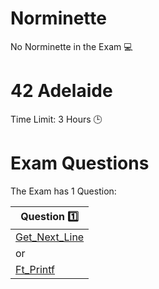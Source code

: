 # Norminette

No Norminette in the Exam 💻

# 42 Adelaide
Time Limit: 3 Hours 🕒

# Exam Questions

The Exam has 1 Question:

| Question  :one: | 
|------------|
| [Get_Next_Line](https://github.com/pasqualerossi/42-School-Exam-Rank-03/blob/main/get_next_line/get_next_line.c)      | 
| or         |
| [Ft_Printf](https://github.com/pasqualerossi/42-School-Exam-Rank-03/blob/main/ft_printf/printf.c)      |
